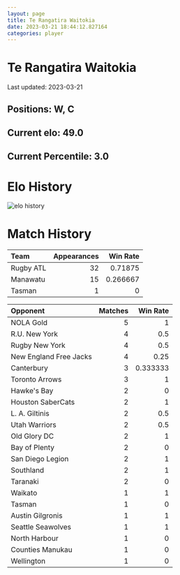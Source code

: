 ```yaml
---  
layout: page  
title: Te Rangatira Waitokia  
date: 2023-03-21 18:44:12.827164  
categories: player  
---
```

# Te Rangatira Waitokia


Last updated: 2023-03-21
## Positions: W, C

## Current elo: 49.0

## Current Percentile: 3.0

# Elo History


![elo history](history_TeRangatiraWaitokia.png)
# Match History


| Team      |   Appearances |   Win Rate |
|:----------|--------------:|-----------:|
| Rugby ATL |            32 |   0.71875  |
| Manawatu  |            15 |   0.266667 |
| Tasman    |             1 |   0        |

| Opponent               |   Matches |   Win Rate |
|:-----------------------|----------:|-----------:|
| NOLA Gold              |         5 |   1        |
| R.U. New York          |         4 |   0.5      |
| Rugby New York         |         4 |   0.5      |
| New England Free Jacks |         4 |   0.25     |
| Canterbury             |         3 |   0.333333 |
| Toronto Arrows         |         3 |   1        |
| Hawke's Bay            |         2 |   0        |
| Houston SaberCats      |         2 |   1        |
| L. A. Giltinis         |         2 |   0.5      |
| Utah Warriors          |         2 |   0.5      |
| Old Glory DC           |         2 |   1        |
| Bay of Plenty          |         2 |   0        |
| San Diego Legion       |         2 |   1        |
| Southland              |         2 |   1        |
| Taranaki               |         2 |   0        |
| Waikato                |         1 |   1        |
| Tasman                 |         1 |   0        |
| Austin Gilgronis       |         1 |   1        |
| Seattle Seawolves      |         1 |   1        |
| North Harbour          |         1 |   0        |
| Counties Manukau       |         1 |   0        |
| Wellington             |         1 |   0        |